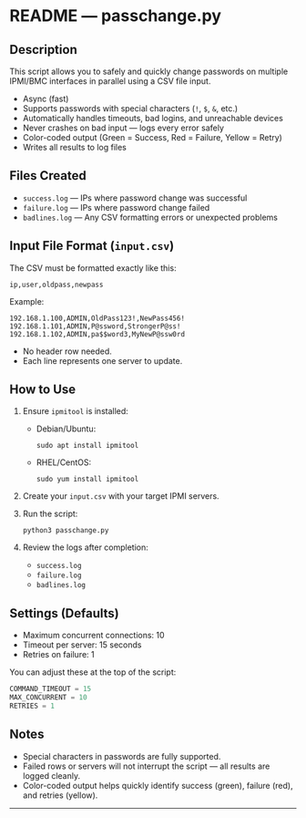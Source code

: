 # README — passchange.py

## Description
This script allows you to safely and quickly change passwords on multiple IPMI/BMC interfaces in parallel using a CSV file input.

- Async (fast)
- Supports passwords with special characters (`!`, `$`, `&`, etc.)
- Automatically handles timeouts, bad logins, and unreachable devices
- Never crashes on bad input — logs every error safely
- Color-coded output (Green = Success, Red = Failure, Yellow = Retry)
- Writes all results to log files

## Files Created
- `success.log` — IPs where password change was successful
- `failure.log` — IPs where password change failed
- `badlines.log` — Any CSV formatting errors or unexpected problems

## Input File Format (`input.csv`)
The CSV must be formatted exactly like this:

```
ip,user,oldpass,newpass
```

Example:

```
192.168.1.100,ADMIN,OldPass123!,NewPass456!
192.168.1.101,ADMIN,P@ssword,StrongerP@ss!
192.168.1.102,ADMIN,pa$$word3,MyNewP@ssw0rd
```

- No header row needed.
- Each line represents one server to update.

## How to Use

1. Ensure `ipmitool` is installed:

   - Debian/Ubuntu:
     ```
     sudo apt install ipmitool
     ```
   - RHEL/CentOS:
     ```
     sudo yum install ipmitool
     ```

2. Create your `input.csv` with your target IPMI servers.

3. Run the script:

   ```
   python3 passchange.py
   ```

4. Review the logs after completion:
   - `success.log`
   - `failure.log`
   - `badlines.log`

## Settings (Defaults)

- Maximum concurrent connections: 10
- Timeout per server: 15 seconds
- Retries on failure: 1

You can adjust these at the top of the script:
```python
COMMAND_TIMEOUT = 15
MAX_CONCURRENT = 10
RETRIES = 1
```

## Notes

- Special characters in passwords are fully supported.
- Failed rows or servers will not interrupt the script — all results are logged cleanly.
- Color-coded output helps quickly identify success (green), failure (red), and retries (yellow).

---
